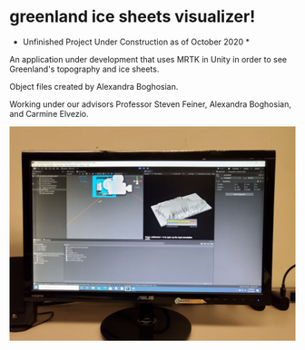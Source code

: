 # greenland ice sheets visualizer!

* Unfinished Project Under Construction as of October 2020 *

An application under development that uses MRTK in Unity in order to see Greenland's topography and ice sheets.

Object files created by Alexandra Boghosian.

Working under our advisors Professor Steven Feiner, Alexandra Boghosian, and Carmine Elvezio.

<img src="https://raw.githubusercontent.com/sofiasanchez985/greenland/main/oct_24_pic.jpg"      alt="Markdown Monster icon"      style="float: left; margin-right: 10px;" />


